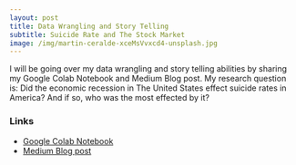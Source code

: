 ```yaml
---
layout: post
title: Data Wrangling and Story Telling 
subtitle: Suicide Rate and The Stock Market    
image: /img/martin-ceralde-xceMsVvxcd4-unsplash.jpg
---
```


I will be going over my data wrangling and story telling abilities by sharing my Google Colab Notebook and Medium Blog post. My research question is: Did the economic recession in The United States effect suicide rates in America? And if so, who was the most effected by it?


### Links  
-  [Google Colab Notebook](https://colab.research.google.com/drive/1WNM17wQrelzi_B7JQEKkf9R2US0RSf93)  
- [Medium Blog post](https://medium.com/@ethanm.jansen/the-united-states-market-crash-of-2008-and-its-effect-on-suicide-rate-c9133c04169d?sk=5d5667f8211d613c065d2c2347e475e5) 
